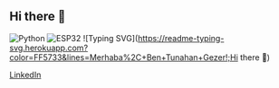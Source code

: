 ## Hi there 👋

![Python](https://img.shields.io/badge/Language-Python-blue)
![ESP32](https://img.shields.io/badge/MCU-ESP32-lightgrey)
![Typing SVG](https://readme-typing-svg.herokuapp.com?color=FF5733&lines=Merhaba%2C+Ben+Tunahan+Gezer!;Hi there 👋)

[LinkedIn](https://linkedin.com/in/tunahangezer)
<!--
**TunahanGezer/TunahanGezer** is a ✨ _special_ ✨ repository because its `README.md` (this file) appears on your GitHub profile.
Here are some ideas to get you started:
- 🔭 I’m currently working on ...
- 🌱 I’m currently learning ...
- 👯 I’m looking to collaborate on ...
- 🤔 I’m looking for help with ...
- 💬 Ask me about ...
- 📫 How to reach me: ...
- 😄 Pronouns: ...
- ⚡ Fun fact: ...
-->
